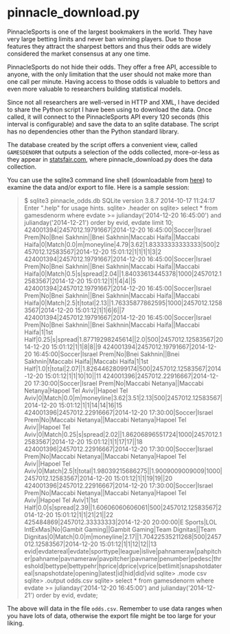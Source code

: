 pinnacle_download.py
=========

PinnacleSports is one of the largest bookmakers in the world. They have very large betting limits and never ban winning players. Due to those features they attract the sharpest bettors and thus their odds are widely considered the market consensus at any one time.

PinnacleSports do not hide their odds. They offer a free API, accessible to anyone, with the only limitation that the user should not make more than one call per minute. Having access to those odds is valuable to bettors and even more valuable to researchers building statistical models.

Since not all researchers are well-versed in HTTP and XML, I have decided to share the Python script I have been using to download the data. Once called, it will connect to the PinnacleSports API every 120 seconds (this interval is configurable) and save the data to an sqlite database. The script has no dependencies other than the Python standard library.

The database created by the script offers a convenient view, called `GAMESDENORM` that outputs a selection of the odds collected, more-or-less as they appear in [statsfair.com](www.statsfair.com/pinnacle), where pinnacle_download.py does the data collection.

You can use the sqlite3 command line shell (downloadable from [here](https://www.sqlite.org/download.html)) to examine the data and/or export to file. Here is a sample session:

> $ sqlite3 pinnacle_odds.db
> SQLite version 3.8.7 2014-10-17 11:24:17
> Enter ".help" for usage hints.
> sqlite> .header on
> sqlite> select * from gamesdenorm where evdate >= julianday('2014-12-20 16:45:00') and julianday('2014-12-21') order by evid, evdate limit 10;
> 424001394|2457012.19791667|2014-12-20 16:45:00|Soccer|Israel Prem|No|Bnei Sakhnin||Bnei Sakhnin|Maccabi Haifa||Maccabi Haifa|0|Match|0.0|m|moneyline|4.79|3.62|1.83333333333333|500|2457012.12583567|2014-12-20 15:01:12|1|1|1|1|3|2
> 424001394|2457012.19791667|2014-12-20 16:45:00|Soccer|Israel Prem|No|Bnei Sakhnin||Bnei Sakhnin|Maccabi Haifa||Maccabi Haifa|0|Match|0.5|s|spread|2.04||1.84033613445378|1000|2457012.12583567|2014-12-20 15:01:12|1|1|4|4||5
> 424001394|2457012.19791667|2014-12-20 16:45:00|Soccer|Israel Prem|No|Bnei Sakhnin||Bnei Sakhnin|Maccabi Haifa||Maccabi Haifa|0|Match|2.5|t|total|2.13||1.76335877862595|1000|2457012.12583567|2014-12-20 15:01:12|1|1|6|6||7
> 424001394|2457012.19791667|2014-12-20 16:45:00|Soccer|Israel Prem|No|Bnei Sakhnin||Bnei Sakhnin|Maccabi Haifa||Maccabi Haifa|1|1st Half|0.25|s|spread|1.87719298245614||2.0|500|2457012.12583567|2014-12-20 15:01:12|1|1|8|8||9
> 424001394|2457012.19791667|2014-12-20 16:45:00|Soccer|Israel Prem|No|Bnei Sakhnin||Bnei Sakhnin|Maccabi Haifa||Maccabi Haifa|1|1st Half|1.0|t|total|2.07||1.82644628099174|500|2457012.12583567|2014-12-20 15:01:12|1|1|10|10||11
> 424001396|2457012.22916667|2014-12-20 17:30:00|Soccer|Israel Prem|No|Maccabi Netanya||Maccabi Netanya|Hapoel Tel Aviv||Hapoel Tel Aviv|0|Match|0.0|m|moneyline|3.62|3.51|2.13|500|2457012.12583567|2014-12-20 15:01:12|1|1|14|14|16|15
> 424001396|2457012.22916667|2014-12-20 17:30:00|Soccer|Israel Prem|No|Maccabi Netanya||Maccabi Netanya|Hapoel Tel Aviv||Hapoel Tel Aviv|0|Match|0.25|s|spread|2.02||1.86206896551724|1000|2457012.12583567|2014-12-20 15:01:12|1|1|17|17||18
> 424001396|2457012.22916667|2014-12-20 17:30:00|Soccer|Israel Prem|No|Maccabi Netanya||Maccabi Netanya|Hapoel Tel Aviv||Hapoel Tel Aviv|0|Match|2.5|t|total|1.98039215686275||1.9009009009009|1000|2457012.12583567|2014-12-20 15:01:12|1|1|19|19||20
> 424001396|2457012.22916667|2014-12-20 17:30:00|Soccer|Israel Prem|No|Maccabi Netanya||Maccabi Netanya|Hapoel Tel Aviv||Hapoel Tel Aviv|1|1st Half|0.0|s|spread|2.39||1.60606060606061|500|2457012.12583567|2014-12-20 15:01:12|1|1|21|21||22
> 425484869|2457012.33333333|2014-12-20 20:00:00|E Sports|LOL IntExMas|No|Gambit Gaming||Gambit Gaming|Team Dignitas||Team Dignitas|0|Match|0.0|m|moneyline|2.17||1.70422535211268|500|2457012.12583567|2014-12-20 15:01:12|1|1|12|12||13
> evid|evdatereal|evdate|sporttype|league|islive|pahnameraw|pahpitcher|pahname|pavnameraw|pavpitcher|pavname|penumber|pedesc|threshold|bettype|bettypehr|hprice|dprice|vprice|betlimit|snapshotdatereal|snapshotdate|opening|latest|id|hid|did|vid
> sqlite> .mode csv
> sqlite> .output odds.csv
> sqlite> select * from gamesdenorm where evdate >= julianday('2014-12-20 16:45:00') and julianday('2014-12-21') order by evid, evdate;

The above will data in the file `odds.csv`. Remember to use data ranges when you have lots of data, otherwise the export file might be too large for your liking.

